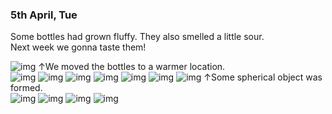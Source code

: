 ### 5th April, Tue

Some bottles had grown fluffy. They also smelled a little sour.<br>
Next week we gonna taste them!<br>

<img alt="img" src="images/IMG_3745.jpeg">
↑We moved the bottles to a warmer location.<br>

<img alt="img" src="images/IMG_3734.jpeg">
<img alt="img" src="images/IMG_3735.jpeg">
<img alt="img" src="images/IMG_3736.jpeg">
<img alt="img" src="images/IMG_3737.jpeg">
<img alt="img" src="images/IMG_3738.jpeg">
<img alt="img" src="images/IMG_3739.jpeg">
<img alt="img" src="images/IMG_3740.jpeg">
↑Some spherical object was formed.<br>

<img alt="img" src="images/IMG_3741.jpeg">
<img alt="img" src="images/IMG_3742.jpeg">
<img alt="img" src="images/IMG_3743.jpeg">
<img alt="img" src="images/IMG_3744.jpeg">
